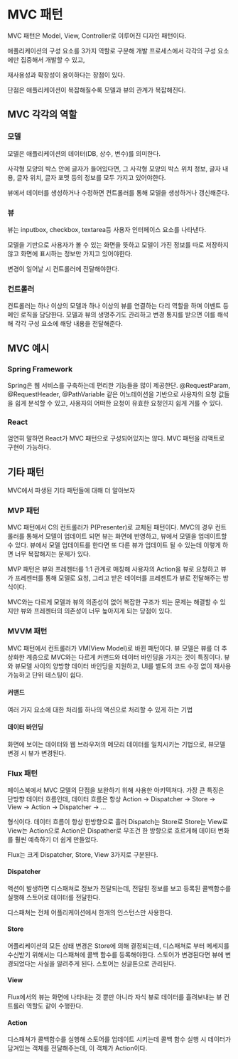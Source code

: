# MVC 패턴

MVC 패턴은 Model, View, Controller로 이루어진 디자인 패턴이다.

애플리케이션의 구성 요소를 3가지 역할로 구분해 개발 프로세스에서 각각의 구성 요소에만 집중해서 개발할 수 있고,

재사용성과 확장성이 용이하다는 장점이 있다.

단점은 애플리케이션이 복잡해질수록 모델과 뷰의 관계가 복잡해진다.

## MVC 각각의 역할

### 모델

모델은 애플리케이션의 데이터(DB, 상수, 변수)를 의미한다.

사각형 모양의 박스 안에 글자가 들어있다면, 그 사각형 모양의 박스 위치 정보, 글자 내용, 글자 위치, 글자 포맷 등의 정보를 모두 가지고 있어야한다.

뷰에서 데이터를 생성하거나 수정하면 컨트롤러를 통해 모델을 생성하거나 갱신해준다.

### 뷰

뷰는 inputbox, checkbox, textarea등 사용자 인터페이스 요소를 나타낸다.

모델을 기반으로 사용자가 볼 수 있는 화면을 뜻하고 모델이 가진 정보를 따로 저장하지 않고 화면에 표시하는 정보만 가지고 있어야한다.

변경이 일어날 시 컨트롤러에 전달해야한다.

### 컨트롤러

컨트롤러는 하나 이상의 모델과 하나 이상의 뷰를 연결하는 다리 역할을 하며 이벤트 등 메인 로직을 담당한다. 모델과 뷰의 생명주기도 관리하고 변경 통지를 받으면 이를 해석해 각각 구성 요소에 해당 내용을 전달해준다.

## MVC 예시

### Spring Framework

Spring은 웹 서비스를 구축하는데 편리한 기능들을 많이 제공한단.
@RequestParam, @RequestHeader, @PathVariable 같은 어노테이션을 기반으로 사용자의 요청 값들을 쉽게 분석할 수 있고, 사용자의 어떠한 요청이 유효한 요청인지 쉽게 거를 수 있다.

### React

엄연히 말하면 React가 MVC 패턴으로 구성되어있지는 않다. MVC 패턴을 리액트로 구현이 가능하다.

## 기타 패턴

MVC에서 파생된 기타 패턴들에 대해 더 알아보자

### MVP 패턴

MVC 패턴에서 C의 컨트롤러가 P(Presenter)로 교체된 패턴이다.
MVC의 경우 컨트롤러를 통해서 모델이 업데이트 되면 뷰는 화면에 반영하고, 뷰에서 모델을 업데이트할 수 있다.
뷰에서 모델 업데이트를 한다면 또 다른 뷰가 업데이트 될 수 있는데 이렇게 하면 너무 복잡해지는 문제가 있다.

MVP 패턴은 뷰와 프레젠터를 1:1 관계로 매칭해 사용자의 Action을 뷰로 요청하고 뷰가 프레젠터를 통해 모델로 요청, 그리고 받은 데이터를 프레젠트가 뷰로 전달해주는 방식이다.

MVC와는 다르게 모델과 뷰의 의존성이 없어 복잡한 구조가 되는 문제는 해결할 수 있지만 뷰와 프레젠터의 의존성이 너무 높아지게 되는 당점이 있다.

### MVVM 패턴

MVC 패턴에서 컨트롤러가 VM(View Model)로 바뀐 패턴이다.
뷰 모델은 뷰를 더 추상화한 계층으로 MVC와는 다르게 커맨드와 데이터 바인딩을 가지는 것이 특징이다.
뷰와 뷰모델 사이의 양방향 데이터 바인딩을 지원하고, UI를 별도의 코드 수정 없이 재사용 가능하고 단위 테스팅이 쉽다.

#### 커맨드

여러 가지 요소에 대한 처리를 하나의 액션으로 처리할 수 있게 하는 기법

#### 데이터 바인딩

화면에 보이는 데이터와 웹 브라우저의 메모리 데이터를 일치시키는 기법으로, 뷰모델 변경 시 뷰가 변경된다.

### Flux 패턴

페이스북에서 MVC 모델의 단점을 보완하기 위해 사용한 아키텍쳐다.
가장 큰 특징은 단방향 데이터 흐름인데, 데이터 흐름은 항상 Action -> Dispatcher -> Store -> View -> Action -> Dispatcher -> ...

형식이다. 데이터 흐름이 항상 한방향으로 흘러 Dispatch는 Store로 Store는 View로 View는 Action으로 Action은 Dispather로 무조건 한 방향으로 흐르게해 데이터 변화를 훨씬 예측하기 더 쉽게 만들었다.

Flux는 크게 Dispatcher, Store, View 3가지로 구분된다.

#### Dispatcher

액션이 발생하면 디스패쳐로 정보가 전달되는데, 전달된 정보를 보고 등록된 콜백함수를 실행해 스토어로 데이터를 전달한다.

디스패쳐는 전체 어플리케이션에서 한개의 인스턴스만 사용한다.

#### Store

어플리케이션의 모든 상태 변경은 Store에 의해 결정되는데, 디스패쳐로 부터 메세지를 수신받기 위해서는 디스패쳐에 콜백 함수를 등록해야한다. 스토어가 변경된다면 뷰에 변경되었다는 사실을 알려주게 된다. 스토어는 싱글톤으로 관리된다.

#### View

Flux에서의 뷰는 화면에 나타내는 것 뿐만 아니라 자식 뷰로 데이터를 흘려보내는 뷰 컨트롤러 역할도 같이 수행한다.

#### Action

디스패쳐가 콜백함수를 실행해 스토어를 업데이트 시키는데 콜백 함수 실행 시 데이터가 담겨있는 객체를 전달해주는데, 이 객체가 Action이다.
